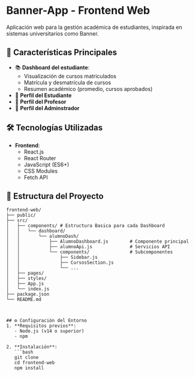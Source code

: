 # Banner-App - Frontend Web

Aplicación web para la gestión académica de estudiantes, inspirada en sistemas universitarios como Banner.

## 📌 Características Principales

- 📚 **Dashboard del estudiante**:
  - Visualización de cursos matriculados
  - Matrícula y desmatrícula de cursos
  - Resumen académico (promedio, cursos aprobados)
- 👤 **Perfil del Estudiante**
- 👤 **Perfil del Profesor**
- 👤 **Perfil del Adminstrador**

## 🛠️ Tecnologías Utilizadas

- **Frontend**:
  - React.js
  - React Router
  - JavaScript (ES6+)
  - CSS Modules
  - Fetch API

## 📁 Estructura del Proyecto

```plaintext
frontend-web/
├── public/
├── src/
│   ├── components/ # Estructura Basica para cada Dashboard
│   │   └── dashboard/
│   │       └── alumnoDash/
│   │           ├── AlumnoDashboard.js        # Componente principal
│   │           ├── alumnoApi.js              # Servicios API
│   │           └── components/               # Subcomponentes
│   │               ├── Sidebar.js
│   │               ├── CursosSection.js
│   │               └── ...
│   ├── pages/
│   ├── styles/
│   ├── App.js
│   └── index.js
├── package.json
└── README.md



## ⚙️ Configuración del Entorno
1. **Requisitos previos**:
   - Node.js (v14 o superior)
   - npm

2. **Instalación**:
   ```bash
   git clone 
   cd frontend-web
   npm install
